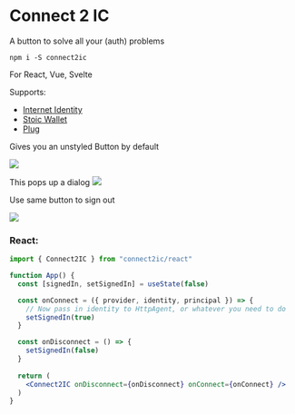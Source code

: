 # Connect 2 IC

A button to solve all your (auth) problems
```
npm i -S connect2ic
```

For React, Vue, Svelte

Supports:
- [Internet Identity](https://identity.ic0.app/)
- [Stoic Wallet](https://plugwallet.ooo/)
- [Plug](https://plugwallet.ooo/)


Gives you an unstyled Button by default

<img src="https://i.imgur.com/v4H1twj.png" />

This pops up a dialog
<img src="https://i.imgur.com/iPdytgJ.png" />

Use same button to sign out

<img src="https://i.imgur.com/EFr6EXq.png" />

### React:
```jsx
import { Connect2IC } from "connect2ic/react"

function App() {
  const [signedIn, setSignedIn] = useState(false)

  const onConnect = ({ provider, identity, principal }) => {
    // Now pass in identity to HttpAgent, or whatever you need to do
    setSignedIn(true)
  }

  const onDisconnect = () => {
    setSignedIn(false)
  }
  
  return (
    <Connect2IC onDisconnect={onDisconnect} onConnect={onConnect} />
  )
}
```

